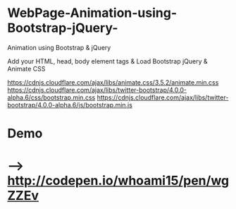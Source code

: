 # WebPage-Animation-using-Bootstrap-jQuery-
Animation using Bootstrap &amp; jQuery 

Add your HTML, head, body element tags & Load Bootstrap  jQuery & Animate CSS

https://cdnjs.cloudflare.com/ajax/libs/animate.css/3.5.2/animate.min.css
https://cdnjs.cloudflare.com/ajax/libs/twitter-bootstrap/4.0.0-alpha.6/css/bootstrap.min.css
https://cdnjs.cloudflare.com/ajax/libs/twitter-bootstrap/4.0.0-alpha.6/js/bootstrap.min.js

# Demo
# --> http://codepen.io/whoami15/pen/wgZZEv
